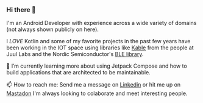 ### Hi there 👋

I'm an Android Developer with experience across a wide variety of domains (not always shown publicly on here). 

I *LOVE* Kotlin and some of my favorite projects in the past few years have been working in the IOT space using libraries like [Kable](https://github.com/juullabs/kable) from the people at Juul Labs and the Nordic Semiconductor's [BLE library](https://github.com/NordicSemiconductor/Android-BLE-Library).

🌱 I’m currently learning more about using Jetpack Compose and how to build applications that are architected to be maintainable.

📫 How to reach me: Send me a message on [Linkedin](https://www.linkedin.com/in/ksinc/) or hit me up on [Mastadon](https://androiddev.social/@Kents) I'm always looking to colaborate and meet interesting people.



<!--
**oneSIX/oneSIX** is a ✨ _special_ ✨ repository because its `README.md` (this file) appears on your GitHub profile.

Here are some ideas to get you started:

- 🔭 I’m currently working on ...
- 🌱 I’m currently learning ...
- 👯 I’m looking to collaborate on ...
- 🤔 I’m looking for help with ...
- 💬 Ask me about ...
- 📫 How to reach me: ...
- 😄 Pronouns: ...
- ⚡ Fun fact: ...
-->
